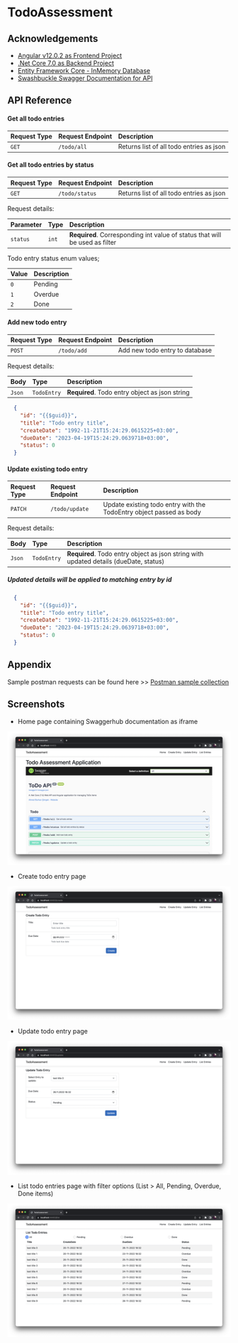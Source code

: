 # TodoAssessment

## Acknowledgements

 - [Angular v12.0.2 as Frontend Project](https://angular.io/)
 - [.Net Core 7.0 as Backend Project](https://dotnet.microsoft.com/en-us/download/dotnet/7.0)
 - [Entity Framework Core - InMemory Database](https://learn.microsoft.com/en-us/ef/core/providers/in-memory/?tabs=dotnet-core-cli)
 - [Swashbuckle Swagger Documentation for API](https://learn.microsoft.com/en-us/aspnet/core/tutorials/getting-started-with-swashbuckle?view=aspnetcore-7.0&tabs=visual-studio)

## API Reference

#### Get all todo entries

| Request Type | Request Endpoint     | Description                |
| :-------- | :------- | :------------------------- |
| `GET` | `/todo/all` | Returns list of all todo entries as json |

#### Get all todo entries by status

| Request Type | Request Endpoint     | Description                |
| :-------- | :------- | :------------------------- |
| `GET` | `/todo/status` | Returns list of all todo entries as json |

Request details:

| Parameter | Type     | Description                       |
| :-------- | :------- | :-------------------------------- |
| `status`      | `int` | **Required**. Corresponding int value of status that will be used as filter |

Todo entry status enum values;

| Value | Description                       |
| :------- | :-------------------------------- |
| `0` | Pending |
| `1` | Overdue |
| `2` | Done |

#### Add new todo entry

| Request Type | Request Endpoint     | Description                |
| :-------- | :------- | :------------------------- |
| `POST` | `/todo/add` | Add new todo entry to database |

Request details:

| Body | Type     | Description                       |
| :-------- | :------- | :-------------------------------- |
| `Json`      | `TodoEntry` | **Required**. Todo entry object as json string |

```json
  {
    "id": "{{$guid}}",
    "title": "Todo entry title",
    "createDate": "1992-11-21T15:24:29.0615225+03:00",
    "dueDate": "2023-04-19T15:24:29.0639718+03:00",
    "status": 0
  }
```

#### Update existing todo entry

| Request Type | Request Endpoint     | Description                |
| :-------- | :------- | :------------------------- |
| `PATCH` | `/todo/update` | Update existing todo entry with the TodoEntry object passed as body |

Request details:

| Body | Type     | Description                       |
| :-------- | :------- | :-------------------------------- |
| `Json`      | `TodoEntry` | **Required**. Todo entry object as json string with updated details (dueDate, status)|

##### Updated details will be applied to matching entry by id

```json
  {
    "id": "{{$guid}}",
    "title": "Todo entry title",
    "createDate": "1992-11-21T15:24:29.0615225+03:00",
    "dueDate": "2023-04-19T15:24:29.0639718+03:00",
    "status": 0
  }
```

## Appendix

Sample postman requests can be found here >>
[Postman sample collection](https://api.postman.com/collections/6313898-0abaaffe-895b-4ed9-b2bd-bec05227058b?access_key=PMAT-01GJATGQV391NRQ5ZMENTVCCKY)

## Screenshots

- Home page containing Swaggerhub documentation as iframe

![Home page](TodoAssessment/ClientApp/screenshots/home.png?raw=true)

- Create todo entry page

![Create entry page](TodoAssessment/ClientApp/screenshots/create.png?raw=true)

- Update todo entry page

![Update entry page](TodoAssessment/ClientApp/screenshots/update.png?raw=true)

- List todo entries page with filter options (List > All, Pending, Overdue, Done items)

![List entries page](TodoAssessment/ClientApp/screenshots/list.png?raw=true)


